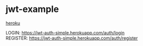 # jwt-example

[heroku](https://jwt-auth-simple.herokuapp.com/)

LOGIN: https://jwt-auth-simple.herokuapp.com/auth/login  
REGISTER: https://jwt-auth-simple.herokuapp.com/auth/register
